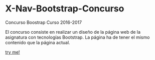 # X-Nav-Bootstrap-Concurso
Concurso Boostrap Curso 2016-2017

El concurso consiste en realizar un diseño de la página web de la asignatura con tecnologías Bootstrap. La página ha de tener el mismo contenido que la página actual.

[try me!](https://cimartin.github.io/X-Nav-Bootstrap-Concurso/)
